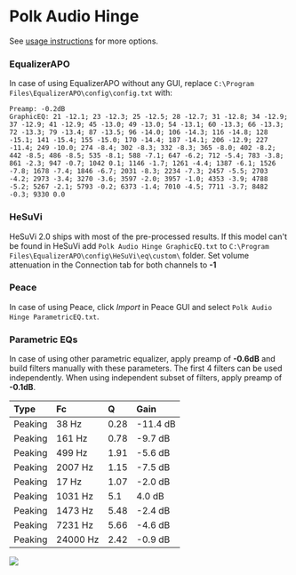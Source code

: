 # Polk Audio Hinge
See [usage instructions](https://github.com/jaakkopasanen/AutoEq#usage) for more options.

### EqualizerAPO
In case of using EqualizerAPO without any GUI, replace `C:\Program Files\EqualizerAPO\config\config.txt`
with:
```
Preamp: -0.2dB
GraphicEQ: 21 -12.1; 23 -12.3; 25 -12.5; 28 -12.7; 31 -12.8; 34 -12.9; 37 -12.9; 41 -12.9; 45 -13.0; 49 -13.0; 54 -13.1; 60 -13.3; 66 -13.3; 72 -13.3; 79 -13.4; 87 -13.5; 96 -14.0; 106 -14.3; 116 -14.8; 128 -15.1; 141 -15.4; 155 -15.0; 170 -14.4; 187 -14.1; 206 -12.9; 227 -11.4; 249 -10.0; 274 -8.4; 302 -8.3; 332 -8.3; 365 -8.0; 402 -8.2; 442 -8.5; 486 -8.5; 535 -8.1; 588 -7.1; 647 -6.2; 712 -5.4; 783 -3.8; 861 -2.3; 947 -0.7; 1042 0.1; 1146 -1.7; 1261 -4.4; 1387 -6.1; 1526 -7.8; 1678 -7.4; 1846 -6.7; 2031 -8.3; 2234 -7.3; 2457 -5.5; 2703 -4.2; 2973 -3.4; 3270 -3.6; 3597 -2.0; 3957 -1.0; 4353 -3.9; 4788 -5.2; 5267 -2.1; 5793 -0.2; 6373 -1.4; 7010 -4.5; 7711 -3.7; 8482 -0.3; 9330 0.0
```

### HeSuVi
HeSuVi 2.0 ships with most of the pre-processed results. If this model can't be found in HeSuVi add
`Polk Audio Hinge GraphicEQ.txt` to `C:\Program Files\EqualizerAPO\config\HeSuVi\eq\custom\` folder.
Set volume attenuation in the Connection tab for both channels to **-1**

### Peace
In case of using Peace, click *Import* in Peace GUI and select `Polk Audio Hinge ParametricEQ.txt`.

### Parametric EQs
In case of using other parametric equalizer, apply preamp of **-0.6dB** and build filters manually
with these parameters. The first 4 filters can be used independently.
When using independent subset of filters, apply preamp of **-0.1dB**.

| Type    | Fc       |    Q | Gain     |
|:--------|:---------|:-----|:---------|
| Peaking | 38 Hz    | 0.28 | -11.4 dB |
| Peaking | 161 Hz   | 0.78 | -9.7 dB  |
| Peaking | 499 Hz   | 1.91 | -5.6 dB  |
| Peaking | 2007 Hz  | 1.15 | -7.5 dB  |
| Peaking | 17 Hz    | 1.07 | -2.0 dB  |
| Peaking | 1031 Hz  | 5.1  | 4.0 dB   |
| Peaking | 1473 Hz  | 5.48 | -2.4 dB  |
| Peaking | 7231 Hz  | 5.66 | -4.6 dB  |
| Peaking | 24000 Hz | 2.42 | -0.9 dB  |

![](https://raw.githubusercontent.com/jaakkopasanen/AutoEq/master/results/innerfidelity/sbaf-serious/Polk%20Audio%20Hinge/Polk%20Audio%20Hinge.png)